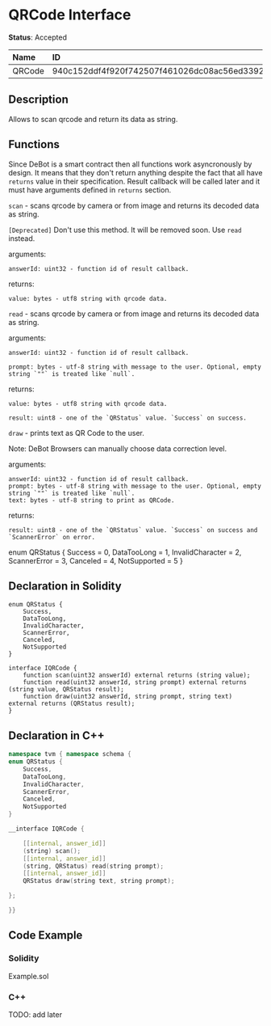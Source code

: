# QRCode Interface

**Status**: Accepted

| Name         | ID                                                                |
| :--------    | :---------------------------------------------------------------- |
| QRCode       | 940c152ddf4f920f742507f461026dc08ac56ed3392944d6d3863a409570056b  |


## Description

Allows to scan qrcode and return its data as string.

## Functions

Since DeBot is a smart contract then all functions work asyncronously by design. It means that they don't return anything despite the fact that all have `returns` value in their specification. Result callback will be called later and it must have arguments defined in `returns` section.

`scan` - scans qrcode by camera or from image and returns its decoded data as string.

`[Deprecated]` Don't use this method. It will be removed soon. Use `read` instead.

arguments:

    answerId: uint32 - function id of result callback.

returns:

    value: bytes - utf8 string with qrcode data.

`read` - scans qrcode by camera or from image and returns its decoded data as string.

arguments:

    answerId: uint32 - function id of result callback.
    
    prompt: bytes - utf-8 string with message to the user. Optional, empty string `""` is treated like `null`.

returns:

    value: bytes - utf8 string with qrcode data.

    result: uint8 - one of the `QRStatus` value. `Success` on success.

`draw` - prints text as QR Code to the user.

Note: DeBot Browsers can manually choose data correction level.

arguments:

    answerId: uint32 - function id of result callback.
    prompt: bytes - utf-8 string with message to the user. Optional, empty string `""` is treated like `null`.
    text: bytes - utf-8 string to print as QRCode.

returns:

    result: uint8 - one of the `QRStatus` value. `Success` on success and `ScannerError` on error.

enum QRStatus {
    Success = 0,
    DataTooLong = 1,
    InvalidCharacter = 2,
    ScannerError = 3,
    Canceled = 4,
    NotSupported = 5
}

## Declaration in Solidity

```solidity
enum QRStatus {
    Success,
    DataTooLong,
    InvalidCharacter,
    ScannerError,
    Canceled,
    NotSupported
}

interface IQRCode {
    function scan(uint32 answerId) external returns (string value);
    function read(uint32 answerId, string prompt) external returns (string value, QRStatus result);
    function draw(uint32 answerId, string prompt, string text) external returns (QRStatus result);
}
```

## Declaration in C++

```cpp
namespace tvm { namespace schema {
enum QRStatus {
    Success,
    DataTooLong,
    InvalidCharacter,
    ScannerError,
    Canceled,
    NotSupported
}

__interface IQRCode {

    [[internal, answer_id]]
    (string) scan();
    [[internal, answer_id]]
    (string, QRStatus) read(string prompt);
    [[internal, answer_id]]
    QRStatus draw(string text, string prompt);

};

}}
```

## Code Example

### Solidity

Example.sol

### C++

TODO: add later
